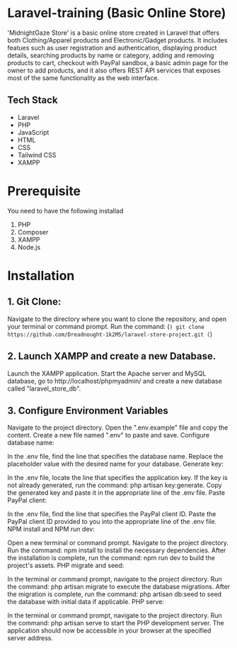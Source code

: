 # Laravel-training (Basic Online Store)
'MidnightGaze Store' is a basic online store created in Laravel that offers both Clothing/Apparel products and Electronic/Gadget products. It includes featues such as user registration and authentication, displaying product details, searching products by name or category, adding and removing products to cart, checkout with PayPal sandbox, a basic admin page for the owner to add products, and it also offers REST API services that exposes most of the same functionality as the web interface.

## Tech Stack

- Laravel
- PHP
- JavaScript
- HTML
- CSS
- Tailwind CSS
- XAMPP

# Prerequisite
You need to have the following installad
1. PHP
2. Composer
3. XAMPP
4. Node.js

# Installation

## 1. Git Clone:

Navigate to the directory where you want to clone the repository, and open your terminal or command prompt.
Run the command: 
 (```) git clone https://github.com/Dreadnought-1k2M5/laravel-store-project.git (```) 
 
## 2. Launch XAMPP and create a new Database.
Launch the XAMPP application. Start the Apache server and MySQL database, go to http://localhost/phpmyadmin/ and create a new database called "laravel_store_db".
## 3. Configure Environment Variables
Navigate to the project directory. Open the ".env.example" file and copy the content. Create a new file named ".env" to paste and save.
Configure database name:

In the .env file, find the line that specifies the database name.
Replace the placeholder value with the desired name for your database.
Generate key:

In the .env file, locate the line that specifies the application key.
If the key is not already generated, run the command: php artisan key:generate.
Copy the generated key and paste it in the appropriate line of the .env file.
Paste PayPal client:

In the .env file, find the line that specifies the PayPal client ID.
Paste the PayPal client ID provided to you into the appropriate line of the .env file.
NPM install and NPM run dev:

Open a new terminal or command prompt.
Navigate to the project directory.
Run the command: npm install to install the necessary dependencies.
After the installation is complete, run the command: npm run dev to build the project's assets.
PHP migrate and seed:

In the terminal or command prompt, navigate to the project directory.
Run the command: php artisan migrate to execute the database migrations.
After the migration is complete, run the command: php artisan db:seed to seed the database with initial data if applicable.
PHP serve:

In the terminal or command prompt, navigate to the project directory.
Run the command: php artisan serve to start the PHP development server.
The application should now be accessible in your browser at the specified server address.
